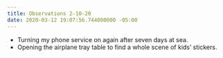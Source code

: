 ```yaml
---
title: Observations 2-10-20
date: 2020-03-12 19:07:56.744000000 -05:00
---
```


- Turning my phone service on again after seven days at sea.
- Opening the airplane tray table to find a whole scene of kids’ stickers.